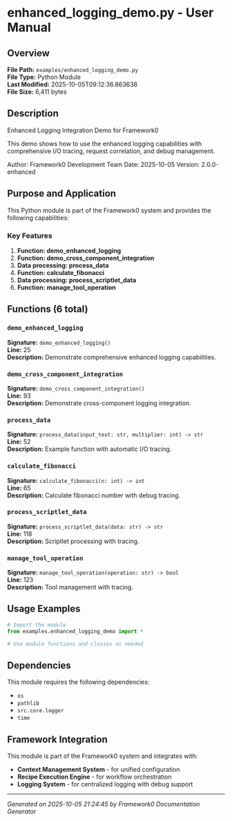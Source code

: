 # enhanced_logging_demo.py - User Manual

## Overview
**File Path:** `examples/enhanced_logging_demo.py`  
**File Type:** Python Module  
**Last Modified:** 2025-10-05T09:12:36.863638  
**File Size:** 6,411 bytes  

## Description
Enhanced Logging Integration Demo for Framework0

This demo shows how to use the enhanced logging capabilities with
comprehensive I/O tracing, request correlation, and debug management.

Author: Framework0 Development Team
Date: 2025-10-05
Version: 2.0.0-enhanced

## Purpose and Application
This Python module is part of the Framework0 system and provides the following capabilities:

### Key Features
1. **Function: demo_enhanced_logging**
2. **Function: demo_cross_component_integration**
3. **Data processing: process_data**
4. **Function: calculate_fibonacci**
5. **Data processing: process_scriptlet_data**
6. **Function: manage_tool_operation**

## Functions (6 total)

### `demo_enhanced_logging`

**Signature:** `demo_enhanced_logging()`  
**Line:** 25  
**Description:** Demonstrate comprehensive enhanced logging capabilities.

### `demo_cross_component_integration`

**Signature:** `demo_cross_component_integration()`  
**Line:** 93  
**Description:** Demonstrate cross-component logging integration.

### `process_data`

**Signature:** `process_data(input_text: str, multiplier: int) -> str`  
**Line:** 52  
**Description:** Example function with automatic I/O tracing.

### `calculate_fibonacci`

**Signature:** `calculate_fibonacci(n: int) -> int`  
**Line:** 65  
**Description:** Calculate fibonacci number with debug tracing.

### `process_scriptlet_data`

**Signature:** `process_scriptlet_data(data: str) -> str`  
**Line:** 118  
**Description:** Scriptlet processing with tracing.

### `manage_tool_operation`

**Signature:** `manage_tool_operation(operation: str) -> bool`  
**Line:** 123  
**Description:** Tool management with tracing.


## Usage Examples

```python
# Import the module
from examples.enhanced_logging_demo import *

# Use module functions and classes as needed
```


## Dependencies

This module requires the following dependencies:

- `os`
- `pathlib`
- `src.core.logger`
- `time`


## Framework Integration

This module is part of the Framework0 system and integrates with:

- **Context Management System** - for unified configuration
- **Recipe Execution Engine** - for workflow orchestration
- **Logging System** - for centralized logging with debug support


---
*Generated on 2025-10-05 21:24:45 by Framework0 Documentation Generator*
